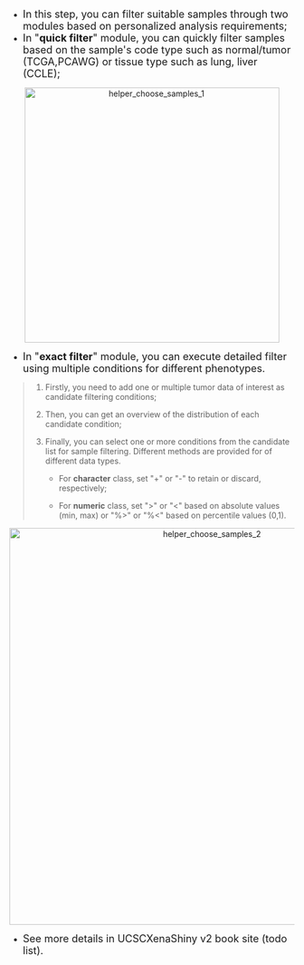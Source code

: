 

- <font size="4">In this step, you can filter suitable samples through two modules based on personalized analysis requirements;</font>
- <font size="4"> In "**quick filter**" module, you can quickly filter samples based on the sample's code type such as normal/tumor (TCGA,PCAWG) or tissue type such as lung, liver (CCLE); </font>


<p align="center">
<img src="https://ucscxenashiny-1301043367.cos.ap-shanghai.myqcloud.com/Shiny-figures/helper_choose_samples_1.png" alt="helper_choose_samples_1"   width="450"  />
</p>

- <font size="4"> In "**exact filter**" module, you can execute detailed filter using multiple conditions for different phenotypes. </font>



> 1. Firstly, you need to add one or multiple tumor data of interest as candidate filtering conditions;
>
> 2. Then, you can get an overview of the distribution of each candidate condition;
>
> 3. Finally, you can select one or more conditions from the candidate list for sample filtering. Different methods are provided for of different data types. 
>
>    - For **character** class, set "+" or "-" to retain or discard, respectively;
>
>    - For **numeric**  class, set ">" or "<" based on absolute values (min, max) or "%>" or "%<" based on percentile values (0,1).

<p align="center">
<img src="https://ucscxenashiny-1301043367.cos.ap-shanghai.myqcloud.com/Shiny-figures/helper_choose_samples_2.png" alt="helper_choose_samples_2"   width="700"  />
</p>


- <font size="4"> See more details in UCSCXenaShiny v2 book site (todo list). </font> 
